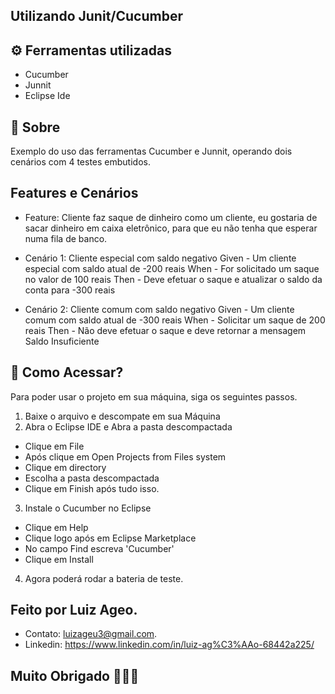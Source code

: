 ## Utilizando Junit/Cucumber 

## ⚙️ Ferramentas utilizadas 

* Cucumber
* Junnit
* Eclipse Ide

## 💬 Sobre
Exemplo do uso das ferramentas Cucumber e Junnit, operando dois cenários com 4 testes embutidos.

## Features e Cenários
* Feature: Cliente faz saque de dinheiro como um cliente, eu gostaria de sacar dinheiro em caixa eletrônico,
para que eu não tenha que esperar numa fila de banco.

- Cenário 1: Cliente especial com saldo negativo
Given - Um cliente especial com saldo atual de -200 reais 
When - For solicitado um saque no valor de 100 reais
Then - Deve efetuar o saque e atualizar o saldo da conta para -300 reais

- Cenário 2: Cliente comum com saldo negativo
Given - Um cliente comum com saldo atual de -300 reais
When - Solicitar um saque de 200 reais
Then - Não deve efetuar o saque e deve retornar a mensagem Saldo Insuficiente

## 🚀 Como Acessar?
Para poder usar o projeto em sua máquina, siga os seguintes passos.
1. Baixe o arquivo e descompate em sua Máquina
2. Abra o Eclipse IDE e Abra a pasta descompactada
- Clique em File
- Após clique em Open Projects from Files system
- Clique em directory
- Escolha a pasta descompactada
- Clique em Finish após tudo isso.
3. Instale o Cucumber no Eclipse
- Clique em Help
- Clique logo após em Eclipse Marketplace
- No campo Find escreva 'Cucumber'
- Clique em Install 
4. Agora poderá rodar a bateria de teste.


##  Feito por Luiz Ageo.
- Contato: luizageu3@gmail.com.
- Linkedin: https://www.linkedin.com/in/luiz-ag%C3%AAo-68442a225/ 

## Muito Obrigado 🧐🧐🧐

